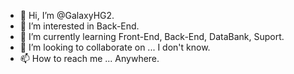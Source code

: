 - 👋 Hi, I’m @GalaxyHG2.
- 👀 I’m interested in Back-End.
- 🌱 I’m currently learning Front-End, Back-End, DataBank, Suport.
- 💞️ I’m looking to collaborate on ... I don't know.
- 📫 How to reach me ... Anywhere.

<!---
GalaxyHG2/GalaxyHG2 is a ✨ special ✨ repository because its `README.md` (this file) appears on your GitHub profile.
You can click the Preview link to take a look at your changes.
--->
